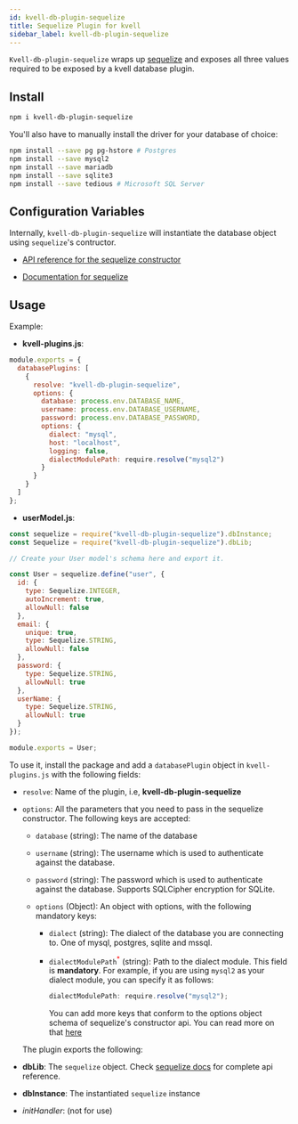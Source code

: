 ```yaml
---
id: kvell-db-plugin-sequelize
title: Sequelize Plugin for kvell
sidebar_label: kvell-db-plugin-sequelize
---
```


`Kvell-db-plugin-sequelize` wraps up [sequelize](https://sequelize.org/) and exposes all three values required to be exposed by a kvell database plugin.

## Install

```sh
npm i kvell-db-plugin-sequelize
```

You'll also have to manually install the driver for your database of choice:

```sh
npm install --save pg pg-hstore # Postgres
npm install --save mysql2
npm install --save mariadb
npm install --save sqlite3
npm install --save tedious # Microsoft SQL Server
```

## Configuration Variables

Internally, `kvell-db-plugin-sequelize` will instantiate the database object using `sequelize`'s contructor.

- [API reference for the sequelize constructor](https://sequelize.org/v5/class/lib/sequelize.js~Sequelize.html#instance-constructor-constructor)

- [Documentation for sequelize](https://sequelize.org/v5/)

## Usage

Example:

- **kvell-plugins.js**:

```javascript
module.exports = {
  databasePlugins: [
    {
      resolve: "kvell-db-plugin-sequelize",
      options: {
        database: process.env.DATABASE_NAME,
        username: process.env.DATABASE_USERNAME,
        password: process.env.DATABASE_PASSWORD,
        options: {
          dialect: "mysql",
          host: "localhost",
          logging: false,
          dialectModulePath: require.resolve("mysql2")
        }
      }
    }
  ]
};
```

- **userModel.js**:

```javascript
const sequelize = require("kvell-db-plugin-sequelize").dbInstance;
const Sequelize = require("kvell-db-plugin-sequelize").dbLib;

// Create your User model's schema here and export it.

const User = sequelize.define("user", {
  id: {
    type: Sequelize.INTEGER,
    autoIncrement: true,
    allowNull: false
  },
  email: {
    unique: true,
    type: Sequelize.STRING,
    allowNull: false
  },
  password: {
    type: Sequelize.STRING,
    allowNull: true
  },
  userName: {
    type: Sequelize.STRING,
    allowNull: true
  }
});

module.exports = User;
```

To use it, install the package and add a `databasePlugin` object in `kvell-plugins.js` with the following fields:

- `resolve`: Name of the plugin, i.e, **kvell-db-plugin-sequelize**
- `options`: All the parameters that you need to pass in the sequelize constructor. The following keys are accepted:

  - `database` (string): The name of the database

  - `username` (string): The username which is used to authenticate against the database.

  - `password` (string): The password which is used to authenticate against the database. Supports SQLCipher encryption for SQLite.

  - `options` (Object): An object with options, with the following mandatory keys:

    - `dialect` (string): The dialect of the database you are connecting to. One of mysql, postgres, sqlite and mssql.

    - `dialectModulePath`<sup style="color:red">\*</sup> (string): Path to the dialect module. This field is **mandatory**. For example, if you are using `mysql2` as your dialect module, you can specify it as follows:
      ```javascript
      dialectModulePath: require.resolve("mysql2");
      ```
      You can add more keys that conform to the options object schema of sequelize's constructor api. You can read more on that [here](https://sequelize.org/v5/class/lib/sequelize.js~Sequelize.html#instance-constructor-constructor)

  The plugin exports the following:

- **dbLib**: The `sequelize` object. Check [sequelize docs](https://sequelize.org/v5/) for complete api reference.
- **dbInstance**: The instantiated `sequelize` instance

- _initHandler_: (not for use)
